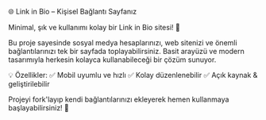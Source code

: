 🌐 Link in Bio – Kişisel Bağlantı Sayfanız

Minimal, şık ve kullanımı kolay bir Link in Bio sitesi! 🚀

Bu proje sayesinde sosyal medya hesaplarınızı, web sitenizi ve önemli bağlantılarınızı tek bir sayfada toplayabilirsiniz. Basit arayüzü ve modern tasarımıyla herkesin kolayca kullanabileceği bir çözüm sunuyor.

💡 Özellikler:
✅ Mobil uyumlu ve hızlı
✅ Kolay düzenlenebilir
✅ Açık kaynak & geliştirilebilir

Projeyi fork'layıp kendi bağlantılarınızı ekleyerek hemen kullanmaya başlayabilirsiniz! 🎉
